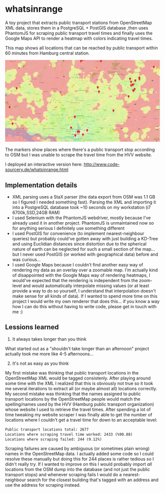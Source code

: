 # whatsinrange
A toy project that extracts public transport stations from OpenStreetMap XML data, stores them in a PostgreSQL + PostGIS database ,then uses PhantomJS for scraping public transport travel times and finally uses the Google Maps API to render a heatmap with colors indicating travel times.

This map shows all locations that can be reached by public transport within 60 minutes from Hamburg central station.

![screenshot](https://github.com/toby1984/whatsinrange/blob/master/screenshot.png?raw=true)

The markers show places where there's a public transport stop according to OSM but I was unable to scrape the travel time from the HVV website.

I deployed an interactive version here: http://www.code-sourcery.de/whatsinrange.html

## Implementation details

- XML parsing uses a StaX parser (the data export from OSM was 1.1 GB so I figured I needed something fast). Parsing the XML and importing it into a PostgreSQL database took ~10 seconds on my workstation (i7 6700k,SSD,24GB RAM)
- I used Selenium with the PhantomJS webdriver, mostly because I've already used it in another project. PhantomJS is unmaintained now so for anything serious I definitely use something different
- I used PostGIS for convenience (to implement nearest-neighbour queries) but probably could've gotten away with just building a KD-Tree and using Euclidian distances since distortion due to the spherical nature of earth can be neglected for such a small section of the map... but I never used PostGIS (or worked with geographical data) before and was curious...
- I used Google Maps because I couldn't find another easy way of rendering my data as an overlay over a zoomable map. I'm actually kind of disappointed with the Google Maps way of rendering heatmaps, I would've expected that the rendering is independent from the zoom-level and would automatically interpolate missing values (or at least provide a way to do so yourself, I understand that interpolation doesn't make sense for all kinds of data). If I wanted to spend more time on this project I would write my own renderer that does this... if you know a way how I can do this without having to write code, please get in touch with me :)

## Lessions learned

1. It always takes longer than you think

What started out as a "shouldn't take longer than an afternoon" project actually took me more like 4-5 afternoons...

2. It's not as easy as you think

My first mistake was thinking that public transport locations in the OpenStreetMap XML would be tagged consistenly. After playing around some time with the XML I realized that this is obviously not true so it took me several iterations to extract all (or maybe almost all) locations correctly.
My second mistake was thinking that the names assigned to public transport locations by the OpenStreetMap people would match the spelling/names used by the HVV (Hamburg public transport organization) whose website I used to retrieve the travel times. After spending a lot of time tweaking my website scraper I was finally able to get the number of locations where I couldn't get a travel time for down to an acceptable level:

    Public transport locations total: 2677
    Locations where scraping travel time worked: 2433 (%90.88)
    Locations where scraping failed: 244 (9.12%)

Scraping failures are caused by ambiguous (or sometimes plain wrong) names in the OpenStreetMap data. I actually added some code so I could resolve these manually but doing this for 244 places is rather tedious so I didn't really try.
If I wanted to improve on this I would probably import *all* locations from the OSM dump into the database (and not just the public transport stops) and whenever scraping fails I would do a nearest-neighbour search for the closest building that's tagged with an address and use the address for scraping instead.
